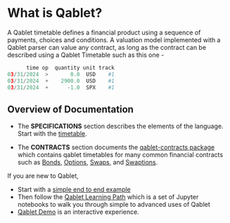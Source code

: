 # What is Qablet?

A Qablet timetable defines a financial product using a sequence of payments, choices and conditions. A valuation model implemented with a Qablet parser can value any contract, as long as the contract can be described using a Qablet Timetable such as this one -

```py
      time op  quantity unit track
03/31/2024  >       0.0  USD    #1
03/31/2024  +    2900.0  USD    #1
03/31/2024  +      -1.0  SPX    #1
```


## Overview of Documentation

- The **SPECIFICATIONS** section describes the elements of the language.
Start with the [timetable](specifications/timetable.md).

- The **CONTRACTS** section documents the [qablet-contracts package](https://github.com/qablet/qablet-contracts) which contains qablet timetables
for many common financial contracts such as
[Bonds](examples/bond_zero.md),
[Options](examples/equity_vanilla.md),
[Swaps](examples/rate_swap.md), and [Swaptions](examples/rate_swaption.md).

If you are new to Qablet, 

- Start with a [simple end to end example](https://qablet-academy.github.io/intro/quickstart/)
- Then follow the [Qablet Learning Path](https://github.com/qablet-academy/intro) which is a set of Jupyter notebooks to walk you through simple to advanced uses of Qablet
- [Qablet Demo](https://apps-dash.onrender.com/) is an interactive experience.
